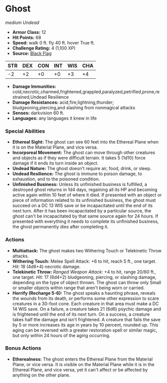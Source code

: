 # Ghost

*medium* *Undead*

- **Armor Class:** 12
- **Hit Points:** 68 
- **Speed:** walk 0 ft. fly 40 ft. hover True ft.
- **Challenge Rating:** 4 (1,100 XP)
- **Source:** [Black Flag](https://koboldpress.com/kpstore/product/tovrpg-pg-mv/)

| STR | DEX | CON | INT | WIS | CHA |
| --- | --- | --- | --- | --- | --- |
| -2 | +2 | +0 | +0 | +3 | +4 |

- **Damage Immunities:** cold,necrotic,charmed,frightened,grappled,paralyzed,petrified,prone,restrained,Undead Resilience
- **Damage Resistances:** acid,fire,lightning,thunder; bludgeoning,piercing,and slashing from nonmagical attacks
- **Senses:** darkvision 60 ft.
- **Languages:** any languages it knew in life

### Special Abilities

- **Ethereal Sight:** The ghost can see 60 feet into the Ethereal Plane when it is on the Material Plane, and vice versa.
- **Incorporeal Movement:** The ghost can move through other creatures and objects as if they were difficult terrain. It takes 5 (1d10) force damage if it ends its turn inside an object.
- **Undead Nature:** The ghost doesn't require air, food, drink, or sleep.
- **Undead Resilience:** The ghost is immune to poison damage, to exhaustion, and to the poisoned condition.
- **Unfinished Business:** Unless its unfinished business is fulfilled, a destroyed ghost returns in 1d4 days, regaining all its HP and becoming active again within 10 feet of where it died. If presented with an object or piece of information related to its unfinished business, the ghost must succeed on a DC 13 WIS save or be incapacitated until the end of its next turn. After it has been incapacitated by a particular source, the ghost can't be incapacitated by that same source again for 24 hours. If presented with everything it needs to complete its unfinished business, the ghost permanently dies after completing it.

### Actions

- **Multiattack:** The ghost makes two Withering Touch or Telekinetic Throw attacks.
- **Withering Touch:** Melee Spell Attack: +6 to hit, reach 5 ft., one target. _Hit:_ 18 (4d6+4) necrotic damage.
- **Telekinetic Throw:** _Ranged Weapon Attack:_ +4 to hit, range 20/60 ft., one target. _Hit:_ 17 (6d4+2) bludgeoning, piercing, or slashing damage, depending on the type of object thrown. The ghost can throw only Small or smaller objects within range that aren't being worn or carried.
- **Horrify (Recharge 5-6):** The ghost speaks a haunting phrase, reveals the wounds from its death, or performs some other expression to scare creatures in a 30-foot cone. Each creature in that area must make a DC 14 WIS save. On a failure, a creature takes 21 (6d6) psychic damage and is frightened until the end of its next turn. On a success, a creature takes half the damage and isn't frightened. A creature that fails the save by 5 or more increases its age in years by 10 percent, rounded up. This aging can be reversed with a greater restoration spell or similar magic, but only within 24 hours of the aging occurring.

### Bonus Actions

- **Etherealness:** The ghost enters the Ethereal Plane from the Material Plane, or vice versa. It is visible on the Material Plane while it is in the Ethereal Plane, and vice versa, yet it can't affect or be affected by anything on the other plane.
